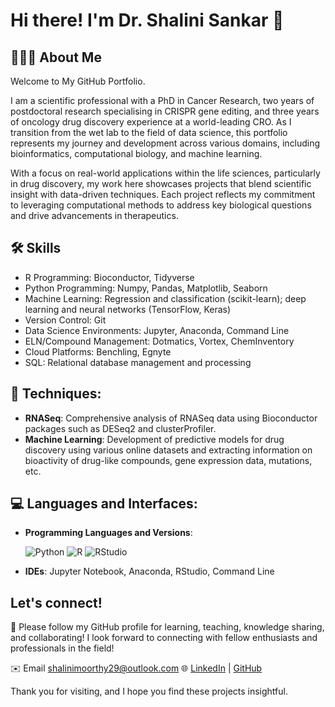 # Hi there! I'm Dr. Shalini Sankar 👋

## 🙋🏽‍♀️ About Me

Welcome to My GitHub Portfolio.

I am a scientific professional with a PhD in Cancer Research, two years of postdoctoral research specialising in CRISPR gene editing, and three years of oncology drug discovery experience at a world-leading CRO. As I transition from the wet lab to the field of data science, this portfolio represents my journey and development across various domains, including bioinformatics, computational biology, and machine learning.

With a focus on real-world applications within the life sciences, particularly in drug discovery, my work here showcases projects that blend scientific insight with data-driven techniques. Each project reflects my commitment to leveraging computational methods to address key biological questions and drive advancements in therapeutics.

## 🛠️ Skills

- R Programming: Bioconductor, Tidyverse
- Python Programming: Numpy, Pandas, Matplotlib, Seaborn
- Machine Learning: Regression and classification (scikit-learn); deep learning and neural networks (TensorFlow, Keras)
- Version Control: Git
- Data Science Environments: Jupyter, Anaconda, Command Line
- ELN/Compound Management: Dotmatics, Vortex, ChemInventory
- Cloud Platforms: Benchling, Egnyte
- SQL: Relational database management and processing

## 🔧 Techniques:

- **RNASeq**: Comprehensive analysis of RNASeq data using Bioconductor packages such as DESeq2 and clusterProfiler.
- **Machine Learning**: Development of predictive models for drug discovery using various online datasets and extracting information on bioactivity of drug-like compounds, gene expression data, mutations, etc.

## 💻 Languages and Interfaces:

- **Programming Languages and Versions**:

  ![Python](https://img.shields.io/badge/python-3.13-blue.svg) ![R](https://img.shields.io/badge/R-4.4.1--win-blue.svg) ![RStudio](https://img.shields.io/badge/RStudio-2024.09.1%2B394-blue.svg)

- **IDEs**: Jupyter Notebook, Anaconda, RStudio, Command Line

## Let's connect!

🤝 Please follow my GitHub profile for learning, teaching, knowledge sharing, and collaborating! I look forward to connecting with fellow enthusiasts and professionals in the field!

✉️ Email [shalinimoorthy29@outlook.com](mailto:shalinimoorthy29@outlook.com)
🌐 [LinkedIn](https://www.linkedin.com/in/shalini-sankar-1bb4bab5/) | [GitHub](https://github.com/shalinimoorthy29)

Thank you for visiting, and I hope you find these projects insightful.

